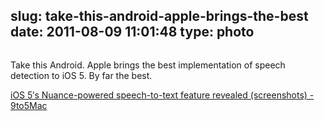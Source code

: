 slug: take-this-android-apple-brings-the-best
date: 2011-08-09 11:01:48
type: photo
---

<a href="http://9to5mac.com/2011/08/06/ios-5s-nuance-powered-speech-to-text-feature-revealed-screenshot/"><img src="{{@asset.url swerner/tumblr/2011-08-09-take-this-android-apple-brings-the-best-7a0b58ab05.png}}" alt=""/></a>

Take this Android. Apple brings the best implementation of speech detection to iOS 5. By far the best.

 [iOS 5′s Nuance-powered speech-to-text feature revealed (screenshots) - 9to5Mac](http://9to5mac.com/2011/08/06/ios-5s-nuance-powered-speech-to-text-feature-revealed-screenshot/)
